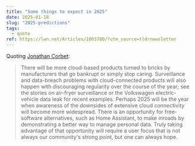 ```yaml
---
title: "Some things to expect in 2025"
date: 2025-01-18
slug: "2025-predictions"
tags:
  - quote
ref: https://lwn.net/Articles/1003780/?utm_source=tldrnewsletter
---
```


Quoting [Jonathan Corbet](https://lwn.net/Articles/1003780/?utm_source=tldrnewsletter):

> There will be more cloud-based products turned to bricks by manufacturers that go bankrupt or simply stop caring. Surveillance and data-breach problems with cloud-connected products will also happen with discouraging regularity over the course of the year; see the stories on air-fryer surveillance or the Volkswagen electric-vehicle data leak for recent examples. Perhaps 2025 will be the year when awareness of the downsides of extensive cloud connectivity will become more widespread. There is an opportunity for free-software alternatives, such as Home Assistant, to make inroads by demonstrating a better way to manage personal data. Truly taking advantage of that opportunity will require a user focus that is not always our community's strong point, but one can always hope.